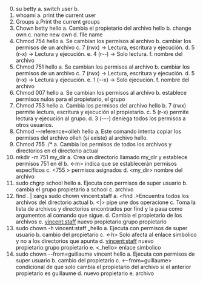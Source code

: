 0. su betty
   a. <su> switch user
   b. <user name>
1. whoami
   a. print the current user
2. Groups
   a.Print the current groups
3. Chown betty hello
   a. Cambia el propietario del archivo hello
   b. <chown> change own
   c. <betty> name new own
   d. <hello> file name
6. Chmod 754 hello
   a. Se cambian los permisos al archivo
   b.  <chmod> cambiar los permisos de un archivo
   c. 7 (rwx) -> Lectura, escritura y ejecución.
   d. 5 (r-x) -> Lectura y ejecución.
   e. 4 (r--) -> Solo lectura.
   f.<hello> nombre del archivo
 7. Chmod 751 hello
   a. Se cambian los permisos al archivo
   b.  <chmod> cambiar los permisos de un archivo
   c. 7 (rwx) -> Lectura, escritura y ejecución.
   d. 5 (r-x) -> Lectura y ejecución.
   e. 1 (--x) -> Solo ejecución.
   f. <hello> nombre del archivo
8. Chmod 007 hello
   a. Se cambian los permisos al archivo
   b. establece permisos nulos para el propietario, el grupo
9. Chmod 753 hello
   a. Cambia los permisos del archivo hello
   b. 7 (rwx) permite lectura, escritura y ejecución al propietario.
   c. 5 (r-x) permite lectura y ejecución al grupo.
   d. 3 (---) deniega todos los permisos a otros usuarios.
10. Chmod --reference=olleh hello
    a. Este comando intenta copiar los permisos del archivo olleh (si existe) al archivo hello.
11. Chmod 755 ./*
    a. Cambia los permisos de todos los archivos y directorios en el directorio actual
12. mkdir -m 751 my_dir
    a. Crea un directorio llamado my_dir y establece permisos 751 en él
    b. <-m> indica que se establecerán permisos específicos
    c. <755 > permisos asignados
    d.  <my_dir> nombre del archivo
13. sudo chgrp school hello
    a. <sudo> Ejecuta con permisos de super usuario
    b. <chgrp> cambia el grupo propietario a school
    c. <hello> archivo
14. find . | xargs sudo chown vincent:staff
    a. <find .>Encuentra todos los archivos del directorio actual
    b. <|> pipe une dos operacione
    c. <xargs> Toma la lista de archivos y directorios encontrados por find y la pasa como argumentos al comando que sigue.
    d. <Chown> Cambia el propietario de los archivos
    e. <vincent:staff> nuevo propietario:grupo propietario
15. sudo chown -h vincent:staff _hello
    a. <sudo> Ejecuta con permisos de super usuario
    b. <chown> cambio del propietario
    c. <-h> Solo afecta al enlace simbolico y no a los directorios que apunta
    d. <vincent:staff> nuevo propietario:grupo propietario
    e. <_hello> enlace simbolico
16. sudo chown --from=guillaume vincent hello
    a. <sudo> Ejecuta con permisos de super usuario
    b. <chown> cambio del propietario
    c. <--from=guillaume> condicional de que solo cambia el propietario del archivo si el anterior propietario es guillaume
    d. <vincent> nuevo propietario
    e.<hello> archivo